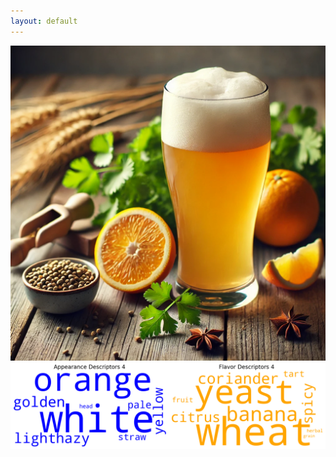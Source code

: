 ```yaml
---
layout: default
---
```


<img src="../assets/img/cluster4/Cluster.webp" alt="Description of the image">

<img src="../assets/img/cluster4/words.png" alt="Description of the image">
